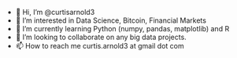 - 👋 Hi, I’m @curtisarnold3
- 👀 I’m interested in Data Science, Bitcoin, Financial Markets
- 🌱 I’m currently learning Python (numpy, pandas, matplotlib) and R
- 💞️ I’m looking to collaborate on any big data projects.
- 📫 How to reach me curtis.arnold3 at gmail dot com

<!---
curtisarnold3/curtisarnold3 is a ✨ special ✨ repository because its `README.md` (this file) appears on your GitHub profile.
You can click the Preview link to take a look at your changes.
--->
